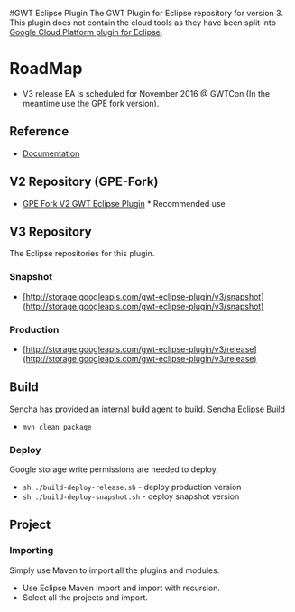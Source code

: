 #GWT Eclipse Plugin
The GWT Plugin for Eclipse repository for version 3. 
This plugin does not contain the cloud tools as they have been split into
[Google Cloud Platform plugin for Eclipse](https://github.com/GoogleCloudPlatform/google-cloud-eclipse).

# RoadMap

* V3 release EA is scheduled for November 2016 @ GWTCon (In the meantime use the GPE fork version).

## Reference

* [Documentation](http://gwt-plugins.github.io/documentation/)

## V2 Repository (GPE-Fork)

* [GPE Fork V2 GWT Eclipse Plugin](https://github.com/gwt-plugins/gwt-eclipse-plugin/tree/gpe-fork) * Recommended use


## V3 Repository
The Eclipse repositories for this plugin. 

### Snapshot

* [http://storage.googleapis.com/gwt-eclipse-plugin/v3/snapshot](http://storage.googleapis.com/gwt-eclipse-plugin/v3/snapshot)

### Production

* [http://storage.googleapis.com/gwt-eclipse-plugin/v3/release](http://storage.googleapis.com/gwt-eclipse-plugin/v3/release)


## Build
Sencha has provided an internal build agent to build. 
[Sencha Eclipse Build](https://teamcity.sencha.com/viewType.html?buildTypeId=Gxt3_Gwt_GwtEclipsePlugin)

* `mvn clean package`

### Deploy
Google storage write permissions are needed to deploy. 

* `sh ./build-deploy-release.sh` - deploy production version
* `sh ./build-deploy-snapshot.sh` - deploy snapshot version


## Project

### Importing
Simply use Maven to import all the plugins and modules. 

* Use Eclipse Maven Import and import with recursion. 
* Select all the projects and import. 
